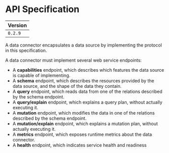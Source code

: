 # API Specification

| Version |
| ------- |
| `0.2.9` |

A data connector encapsulates a data source by implementing the protocol in this specification.

A data connector must implement several web service endpoints:

- A **capabilities** endpoint, which describes which features the data source is capable of implementing.
- A **schema** endpoint, which describes the resources provided by the data source, and the shape of the data they contain.
- A **query** endpoint, which reads data from one of the relations described by the schema endpoint.
- A **query/explain** endpoint, which explains a query plan, without actually executing it.
- A **mutation** endpoint, which modifies the data in one of the relations described by the schema endpoint.
- A **mutation/explain** endpoint, which explains a mutation plan, without actually executing it.
- A **metrics** endpoint, which exposes runtime metrics about the data connector.
- A **health** endpoint, which indicates service health and readiness
